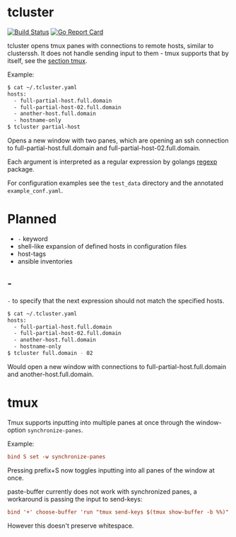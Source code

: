 # tcluster
[![Build Status](https://travis-ci.org/ntnn/tcluster.svg?branch=master)](https://travis-ci.org/ntnn/tcluster) [![Go Report Card](https://goreportcard.com/badge/github.com/ntnn/tcluster)](https://goreportcard.com/report/github.com/ntnn/tcluster)

tcluster opens tmux panes with connections to remote hosts, similar to
clusterssh. It does not handle sending input to them - tmux supports
that by itself, see the [section tmux](#tmux).

Example:
```sh
$ cat ~/.tcluster.yaml
hosts:
  - full-partial-host.full.domain
  - full-partial-host-02.full.domain
  - another-host.full.domain
  - hostname-only
$ tcluster partial-host
```

Opens a new window with two panes, which are opening an ssh connection
to full-partial-host.full.domain and full-partial-host-02.full.domain.

Each argument is interpreted as a regular expression by golangs
[regexp](https://golang.org/pkg/regexp/) package.

For configuration examples see the `test_data` directory and the
annotated `example_conf.yaml`.

# Planned
- `-` keyword
- shell-like expansion of defined hosts in configuration files
- host-tags
- ansible inventories

## -
`-` to specify that the next expression should not match the
specified hosts.
```sh
$ cat ~/.tcluster.yaml
hosts:
  - full-partial-host.full.domain
  - full-partial-host-02.full.domain
  - another-host.full.domain
  - hostname-only
$ tcluster full.domain - 02
```
Would open a new window with connections to
full-partial-host.full.domain and another-host.full.domain.

# tmux
Tmux supports inputting into multiple panes at once through the
window-option `synchronize-panes`.

Example:
```conf
bind S set -w synchronize-panes
```
Pressing prefix+S now toggles inputting into all panes of the window at
once.

paste-buffer currently does not work with synchronized panes,
a workaround is passing the input to send-keys:

```conf
bind '+' choose-buffer 'run "tmux send-keys $(tmux show-buffer -b %%)"'
```

However this doesn't preserve whitespace.
